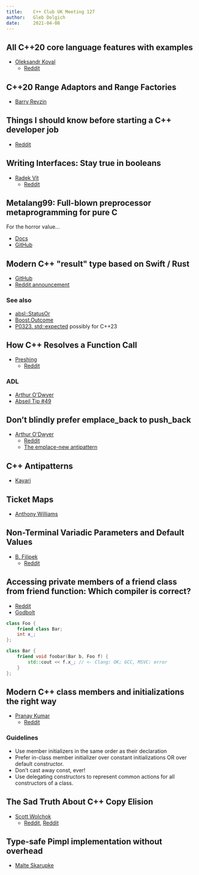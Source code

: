 ```yaml
---
title:    C++ Club UK Meeting 127
author:   Gleb Dolgich
date:     2021-04-08
---
```


## All C++20 core language features with examples

* [Oleksandr Koval](https://oleksandrkvl.github.io/2021/04/02/cpp-20-overview.html)
  * [Reddit](https://www.reddit.com/r/cpp/comments/mijo7w/all_c20_core_language_features_with_examples/)

## C++20 Range Adaptors and Range Factories

* [Barry Revzin](https://brevzin.github.io/c++/2021/02/28/ranges-reference/)

## Things I should know before starting a C++ developer job

* [Reddit](https://www.reddit.com/r/cpp/comments/mewt7p/things_i_should_know_before_starting_a_cpp_dev_job/)

## Writing Interfaces: Stay true in booleans

* [Radek Vít](https://radekvit.medium.com/writing-interfaces-stay-true-in-booleans-ed52b5f1b720)
  * [Reddit](https://www.reddit.com/r/cpp/comments/m2tgx1/writing_interfaces_stay_true_in_booleans/)

## Metalang99: Full-blown preprocessor metaprogramming for pure C

For the horror value...

* [Docs](https://metalang99.readthedocs.io/en/latest/)
* [GitHub](https://github.com/Hirrolot/metalang99)

## Modern C++ "result" type based on Swift / Rust

* [GitHub](https://github.com/bitwizeshift/result)
* [Reddit announcement](https://www.reddit.com/r/cpp/comments/m3hvx8/modern_c_result_type_based_on_swift_rust/)

### See also

* [absl::StatusOr](https://github.com/abseil/abseil-cpp/blob/master/absl/status/statusor.h)
* [Boost.Outcome](https://www.boost.org/doc/libs/1_75_0/libs/outcome/doc/html/index.html)
* [P0323. std::expected](http://www.open-std.org/jtc1/sc22/wg21/docs/papers/2019/p0323r9.html) possibly for C++23

## How C++ Resolves a Function Call

* [Preshing](https://preshing.com/20210315/how-cpp-resolves-a-function-call/)
  * [Reddit](https://www.reddit.com/r/cpp/comments/m5jpwz/how_c_resolves_a_function_call/)

### ADL

* [Arthur O'Dwyer](https://quuxplusone.github.io/blog/2019/04/26/what-is-adl/)
* [Abseil Tip #49](https://abseil.io/tips/49)

## Don’t blindly prefer emplace_back to push_back

* [Arthur O'Dwyer](https://quuxplusone.github.io/blog/2021/03/03/push-back-emplace-back/)
  * [Reddit](https://www.reddit.com/r/cpp/comments/lx7hej/dont_blindly_prefer_emplace_back_to_push_back/)
  * [The emplace-new antipattern](http://kayari.org/cxx/antipatterns.html#emplace-new)

## C++ Antipatterns

* [Kayari](http://kayari.org/cxx/antipatterns.html)

## Ticket Maps

* [Anthony Williams](https://www.justsoftwaresolutions.co.uk/cplusplus/ticket-maps.html)

## Non-Terminal Variadic Parameters and Default Values

* [B. Filipek](https://www.cppstories.com/2021/non-terminal-variadic-args/)
  * [Reddit](https://www.reddit.com/r/cpp/comments/m5gp6z/nonterminal_variadic_parameters_and_default_values/)

## Accessing private members of a friend class from friend function: Which compiler is correct?

* [Reddit](https://www.reddit.com/r/cpp/comments/mjtq0r/accessing_private_members_of_a_friend_class_from/)
* [Godbolt](https://godbolt.org/z/Td11bPdM1)

```cpp
class Foo {
    friend class Bar;
    int x_;
};

class Bar {
    friend void foobar(Bar b, Foo f) {
        std::cout << f.x_; // <- Clang: OK; GCC, MSVC: error
    }
};
```

## Modern C++ class members and initializations the right way

* [Pranay Kumar](https://medium.com/pranayaggarwal25/using-modern-class-members-and-initializations-c11e931c3ba)
  * [Reddit](https://www.reddit.com/r/cpp/comments/m64h96/modern_c_class_members_and_initializations_the/)

### Guidelines

* Use member initializers in the same order as their declaration
* Prefer in-class member initializer over constant initializations OR over default constructor.
* Don’t cast away const, ever!
* Use delegating constructors to represent common actions for all constructors of a class.

## The Sad Truth About C++ Copy Elision

* [Scott Wolchok](https://wolchok.org/posts/sad-truth-about-cxx-copy-elision/)
  * [Reddit](https://www.reddit.com/r/programming/comments/mjbn6j/the_sad_truth_about_c_copy_elision/), [Reddit](https://www.reddit.com/r/cpp/comments/mk15w8/the_sad_truth_about_c_copy_elision/)

## Type-safe Pimpl implementation without overhead

* [Malte Skarupke](https://probablydance.com/2013/10/05/type-safe-pimpl-implementation-without-overhead/)

